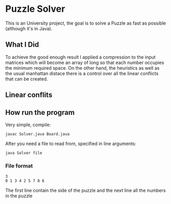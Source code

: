 # Puzzle Solver


This is an University project, the goal is to solve a Puzzle as fast as possible (although it's in Java).

## What I Did

To achieve the good enough result I applied a compression to the input matrices which will become an array of long so that each number occupies the minimum required space. On the other hand, the heuristics as well as the usual manhattan distace there is a control over all the linear conflicts that can be created.

## Linear conflits

## How run the program

Very simple, compile:

    javac Solver.java Board.java

After you need a file to read from, specified in line arguments:

    java Solver file

### File format

    3
    0 1 3 4 2 5 7 8 6

The first line contain the side of the puzzle and the next line all the numbers in the puzzle